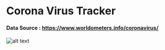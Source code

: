 # Corona Virus Tracker
#### Data Source : https://www.worldometers.info/coronavirus/

![alt text]("./corona-tracker.png")
